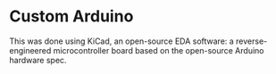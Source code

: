 # Custom Arduino

This was done using KiCad, an open-source EDA software: a reverse-engineered microcontroller board based on the open-source Arduino hardware spec.
